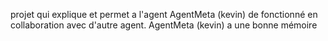 projet qui explique et permet a l'agent AgentMeta (kevin) de fonctionné en collaboration avec d'autre agent.
AgentMeta (kevin) a une bonne mémoire